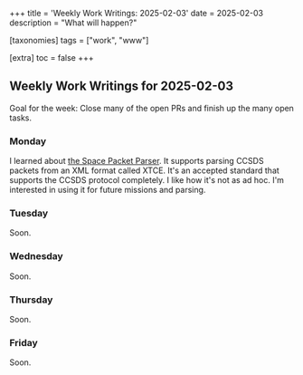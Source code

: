 +++
title = 'Weekly Work Writings: 2025-02-03'
date = 2025-02-03
description = "What will happen?"

[taxonomies]
tags = ["work", "www"]

[extra]
toc = false
+++

## Weekly Work Writings for 2025-02-03

Goal for the week: Close many of the open PRs and finish up the many open tasks.

### Monday

I learned about [the Space Packet Parser](https://github.com/medley56/space_packet_parser).
It supports parsing CCSDS packets from an XML format called XTCE.
It's an accepted standard that supports the CCSDS protocol completely.
I like how it's not as ad hoc. I'm interested in using it for future missions and parsing.

### Tuesday

Soon.

### Wednesday

Soon.

### Thursday

Soon.

### Friday

Soon.
